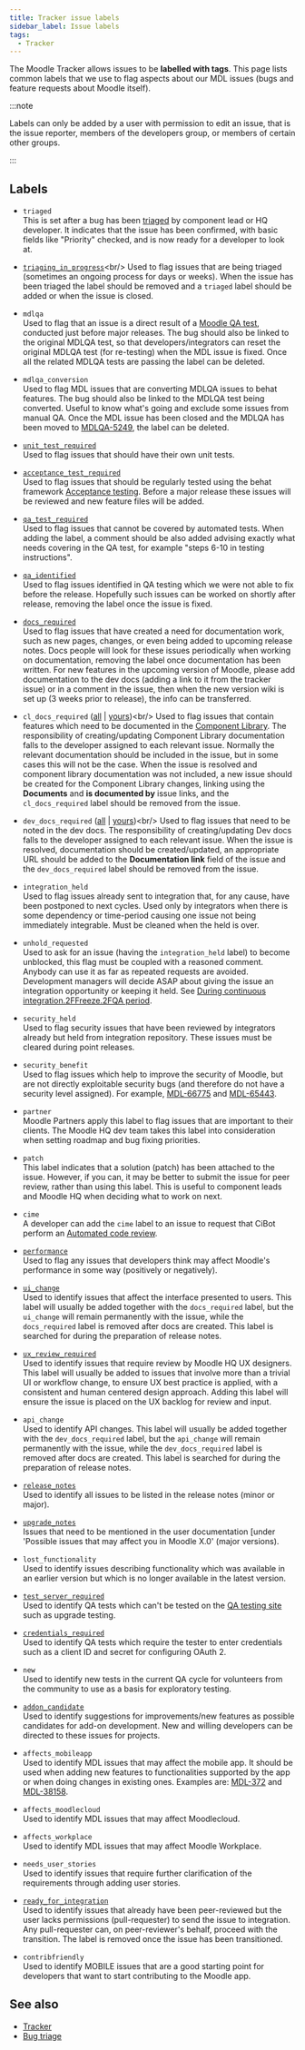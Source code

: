 ```yaml
---
title: Tracker issue labels
sidebar_label: Issue labels
tags:
  - Tracker
---
```


The Moodle Tracker allows issues to be **labelled with tags**. This page lists common labels that we use to flag aspects about our MDL issues (bugs and feature requests about Moodle itself).

:::note

Labels can only be added by a user with permission to edit an issue, that is the issue reporter, members of the developers group, or members of certain other groups.

:::

## Labels

- `triaged`<br/>
This is set after a bug has been [triaged](/general/development/process/triage) by component lead or HQ developer. It indicates that the issue has been confirmed, with basic fields like "Priority" checked, and is now ready for a developer to look at.

- [`triaging_in_progress`](https://tracker.moodle.org/issues/?jql=labels%20in%20(triaging_in_progress))<br/>
Used to flag issues that are being triaged (sometimes an ongoing process for days or weeks). When the issue has been triaged the label should be removed and a `triaged` label should be added or when the issue is closed.

- `mdlqa`<br/>
Used to flag that an issue is a direct result of a [Moodle QA test](/general/development/process/testing/qa), conducted just before major releases. The bug should also be linked to the original MDLQA test, so that developers/integrators can reset the original MDLQA test (for re-testing) when the MDL issue is fixed. Once all the related MDLQA tests are passing the label can be deleted.

- `mdlqa_conversion`<br/>
Used to flag MDL issues that are converting MDLQA issues to behat features. The bug should also be linked to the MDLQA test being converted. Useful to know what's going and exclude some issues from manual QA. Once the MDL issue has been closed and the MDLQA has been moved to [MDLQA-5249](https://tracker.moodle.org/browse/MDLQA-5249), the label can be deleted.

- [`unit_test_required`](https://tracker.moodle.org/issues/?jql=labels%20%3D%20unit_test_required)<br/>
Used to flag issues that should have their own unit tests.

- [`acceptance_test_required`](https://tracker.moodle.org/issues/?jql=labels%20%3D%20acceptance_test_required)<br/>
Used to flag issues that should be regularly tested using the behat framework [Acceptance testing](https://docs.moodle.org/dev/Acceptance_testing). Before a major release these issues will be reviewed and new feature files will be added.

- [`qa_test_required`](https://tracker.moodle.org/issues/?jql=labels%20%3D%20qa_test_required)<br/>
Used to flag issues that cannot be covered by automated tests. When adding the label, a comment should be also added advising exactly what needs covering in the QA test, for example "steps 6-10 in testing instructions".

- [`qa_identified`](https://tracker.moodle.org/issues/?jql=labels%20%3D%20qa_identified)<br/>
Used to flag issues identified in QA testing which we were not able to fix before the release. Hopefully such issues can be worked on shortly after release, removing the label once the issue is fixed.

- [`docs_required`](https://tracker.moodle.org/issues/?jql=labels%20%3D%20docs_required)<br/>
Used to flag issues that have created a need for documentation work, such as new pages, changes, or even being added to upcoming release notes. Docs people will look for these issues periodically when working on documentation, removing the label once documentation has been written. For new features in the upcoming version of Moodle, please add documentation to the dev docs (adding a link to it from the tracker issue) or in a comment in the issue, then when the new version wiki is set up (3 weeks prior to release), the info can be transferred.

- `cl_docs_required` ([all](https://tracker.moodle.org/issues/?jql=labels%20in%20(cl_docs_required)) | [yours](https://tracker.moodle.org/issues/?jql=labels%20in%20(cl_docs_required)%20AND%20assignee%20%3D%20currentUser()))<br/>
Used to flag issues that contain features which need to be documented in the [Component Library](https://docs.moodle.org/dev/Component_Library). The responsibility of creating/updating Component Library documentation falls to the developer assigned to each relevant issue. Normally the relevant documentation should be included in the issue, but in some cases this will not be the case. When the issue is resolved and component library documentation was not included, a new issue should be created for the Component Library changes, linking using the **Documents** and **is documented by** issue links, and the `cl_docs_required` label should be removed from the issue.

- `dev_docs_required` ([all](https://tracker.moodle.org/issues/?jql=labels%20in%20(dev_docs_required)) | [yours](https://tracker.moodle.org/issues/?jql=labels%20in%20(dev_docs_required)%20AND%20assignee%20%3D%20currentUser()))<br/>
Used to flag issues that need to be noted in the dev docs. The responsibility of creating/updating Dev docs falls to the developer assigned to each relevant issue. When the issue is resolved, documentation should be created/updated, an appropriate URL should be added to the **Documentation link** field of the issue and the `dev_docs_required` label should be removed from the issue.

- `integration_held`<br/>
Used to flag issues already sent to integration that, for any cause, have been postponed to next cycles. Used only by integrators when there is some dependency or time-period causing one issue not being immediately integrable. Must be cleaned when the held is over.

- `unhold_requested`<br/>
Used to ask for an issue (having the `integration_held` label) to become unblocked, this flag must be coupled with a reasoned comment. Anybody can use it as far as repeated requests are avoided. Development managers will decide ASAP about giving the issue an integration opportunity or keeping it held. See [During continuous integration.2FFreeze.2FQA period](../process/integration-review#during-continuous-integrationfreezeqa-period).

- `security_held`<br/>
Used to flag security issues that have been reviewed by integrators already but held from integration repository. These issues must be cleared during point releases.

- `security_benefit`<br/>
Used to flag issues which help to improve the security of Moodle, but are not directly exploitable security bugs (and therefore do not have a security level assigned). For example, [MDL-66775](https://tracker.moodle.org/browse/MDL-66775) and [MDL-65443](https://tracker.moodle.org/browse/MDL-65443).

- `partner`<br/>
Moodle Partners apply this label to flag issues that are important to their clients. The Moodle HQ dev team takes this label into consideration when setting roadmap and bug fixing priorities.

- `patch`<br/>
This label indicates that a solution (patch) has been attached to the issue. However, if you can, it may be better to submit the issue for peer review, rather than using this label. This is useful to component leads and Moodle HQ when deciding what to work on next.

- `cime`<br/>
A developer can add the `cime` label to an issue to request that CiBot perform an [Automated code review](https://docs.moodle.org/dev/Automated_code_review).

- [`performance`](https://tracker.moodle.org/issues/?jql=labels%20%3D%20performance%20AND%20project%20%3D%20MDL)<br/>
Used to flag any issues that developers think may affect Moodle's performance in some way (positively or negatively).

- [`ui_change`](https://tracker.moodle.org/issues/?jql=labels%20%3D%20ui_change)<br/>
Used to identify issues that affect the interface presented to users. This label will usually be added together with the `docs_required` label, but the `ui_change` will remain permanently with the issue, while the `docs_required` label is removed after docs are created. This label is searched for during the preparation of release notes.

- [`ux_review_required`](https://tracker.moodle.org/issues/?jql=labels%20%3D%20%22ux_review_required%22)<br/>
Used to identify issues that require review by Moodle HQ UX designers. This label will usually be added to issues that involve more than a trivial UI or workflow change, to ensure UX best practice is applied, with a consistent and human centered design approach. Adding this label will ensure the issue is placed on the UX backlog for review and input.

- `api_change`<br/>
Used to identify API changes. This label will usually be added together with the `dev_docs_required` label, but the `api_change` will remain permanently with the issue, while the `dev_docs_required` label is removed after docs are created. This label is searched for during the preparation of release notes.

- [`release_notes`](https://tracker.moodle.org/issues/?jql=labels%20%3D%20release_notes)<br/>
Used to identify all issues to be listed in the release notes (minor or major).

- [`upgrade_notes`](https://tracker.moodle.org/issues/?jql=labels%20%3D%20upgrade_notes)<br/>
Issues that need to be mentioned in the user documentation [under 'Possible issues that may affect you in Moodle X.0' (major versions).

- `lost_functionality`<br/>
Used to identify issues describing functionality which was available in an earlier version but which is no longer available in the latest version.

- [`test_server_required`](https://tracker.moodle.org/issues/?jql=labels%20%3D%20%20test_server_required)<br/>
Used to identify QA tests which can't be tested on the [QA testing site](http://qa.moodle.net) such as upgrade testing.

- [`credentials_required`](https://tracker.moodle.org/issues/?jql=labels%20%3D%20credentials_required)<br/>
Used to identify QA tests which require the tester to enter credentials such as a client ID and secret for configuring OAuth 2.

- `new`<br/>
Used to identify new tests in the current QA cycle for volunteers from the community to use as a basis for exploratory testing.

- [`addon_candidate`](https://tracker.moodle.org/issues/?jql=labels%20%3D%20addon_candidate)<br/>
Used to identify suggestions for improvements/new features as possible candidates for add-on development. New and willing developers can be directed to these issues for projects.

- `affects_mobileapp`<br/>
Used to identify MDL issues that may affect the mobile app. It should be used when adding new features to functionalities supported by the app or when doing changes in existing ones. Examples are: [MDL-372](https://tracker.moodle.org/browse/MDL-372) and [MDL-38158](https://tracker.moodle.org/browse/MDL-38158).

- `affects_moodlecloud`<br/>
Used to identify MDL issues that may affect Moodlecloud.

- `affects_workplace`<br/>
Used to identify MDL issues that may affect Moodle Workplace.

- `needs_user_stories`<br/>
Used to identify issues that require further clarification of the requirements through adding user stories.

- [`ready_for_integration`](https://tracker.moodle.org/issues/?filter=21824)<br/>
Used to identify issues that already have been peer-reviewed but the user lacks permissions (pull-requester) to send the issue to integration. Any pull-requester can, on peer-reviewer's behalf, proceed with the transition. The label is removed once the issue has been transitioned.

- `contribfriendly`<br/>
Used to identify MOBILE issues that are a good starting point for developers that want to start contributing to the Moodle app.

## See also

- [Tracker](../tracker)
- [Bug triage](../process/triage)
